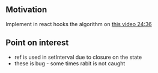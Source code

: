 <h2>Motivation</h2>
Implement in react hooks the algorithm on <a href='https://www.youtube.com/watch?v=XEt09iK8IXs'>this video 24:36</a>


<h2>Point on interest</h2>
<ul>
<li>ref is used in setInterval due to closure on the state</li>
<li>these is bug - some times rabit is not caught</li>
</ul>
